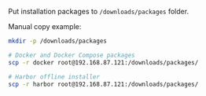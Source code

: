 
Put installation packages to `/downloads/packages` folder.

Manual copy example:

```bash
mkdir -p /downloads/packages

# Docker and Docker Compose packages
scp -r docker root@192.168.87.121:/downloads/packages/

# Harbor offline installer
scp -r harbor root@192.168.87.121:/downloads/packages/
```